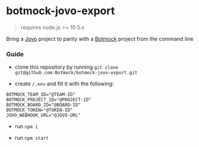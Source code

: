# botmock-jovo-export

> requires node.js >= 10.5.x

Bring a [Jovo](https://www.jovo.tech) project to parity with a [Botmock](https://botmock.com) project from the command line

### Guide

- clone this repository by running `git clone git@github.com:Botmock/botmock-jovo-export.git`

- create `/.env` and fill it with the following:

```console
BOTMOCK_TEAM_ID="@TEAM-ID"
BOTMOCK_PROJECT_ID="@PROJECT-ID"
BOTMOCK_BOARD_ID="@BOARD-ID"
BOTMOCK_TOKEN="@TOKEN-ID"
JOVO_WEBHOOK_URL="@JOVO-URL"

```

- run `npm i`

- run `npm start`
